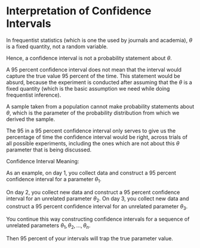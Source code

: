 # Interpretation of Confidence Intervals

In frequentist statistics (which is one the used by journals and academia), $\theta$ is a fixed quantity, not a random variable.

Hence, a confidence interval is not a probability statement about $\theta$.

A 95 percent confidence interval does not mean that the interval would capture the true value 95 percent of the time. This statement would be absurd, because the experiment is conducted after assuming that the $\theta$ is a fixed quantity (which is the basic assumption we need while doing frequentist inference).

A sample taken from a population cannot make probability statements about $\theta$, which is the parameter of the probability distribution from which we derived the sample.

The 95 in a 95 percent confidence interval only serves to give us the percentage of time the confidence interval would be right, across trials of all possible experiments, including the ones which are not about this $\theta$ parameter that is being discussed.

Confidence Interval Meaning:

As an example, on day 1, you collect data and construct a 95 percent confidence interval for a parameter $\theta_1$.

On day 2, you collect new data and construct a 95 percent confidence interval for an unrelated parameter $\theta_2$. On day 3, you collect new data and construct a 95 percent confidence interval for an unrelated parameter $\theta_3$.

You continue this way constructing confidence intervals for a sequence of unrelated parameters $\theta_1, \theta_2, \dotsc, \theta_n$.

Then 95 percent of your intervals will trap the true parameter value.
